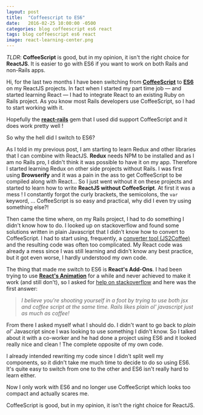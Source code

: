 ```yaml
---
layout: post
title:  "Coffeescript to ES6"
date:   2016-02-25 10:00:00 -0500
categories: blog coffeescript es6 react
tags: blog coffeescript es6 react
image: react-learning-center.png
---
```

_TLDR_: **CoffeeScript** is good, but in my opinion, it isn't the right choice for **ReactJS**. It is easier to go with ES6 if you want to work on both Rails and non-Rails apps.


Hi, for the last two months I have been switching from **[CoffeeScript](http://coffeescript.org/)** to **[ES6](https://babeljs.io/docs/learn-es2015/)** on my ReactJS projects. In fact when I started my part time job — and started learning React — I had to integrate React to an existing Ruby on Rails project. As you know most Rails developers use CoffeeScript, so I had to start working with it.

Hopefully the **[react-rails](https://github.com/reactjs/react-rails)** gem that I used did support CoffeeScript and it does work pretty well !

So why the hell did I switch to ES6?

As I told in my previous post, I am starting to learn Redux and other libraries that I can combine with ReactJS. **Redux** needs NPM to be installed and as I am no Rails pro, I didn't think it was possible to have it on my app. Therefore I started learning Redux on other side projects without Rails. I was first using **Browserify** and it was a pain in the ass to get CoffeeScript to be compiled along with React... So I just went without it on these projects and started to learn how to write **ReactJS without CoffeeScript**. At first it was a mess ! I constantly forgot the curly brackets, the semicolons, the `var` keyword, ... CoffeeScript is so easy and practical, why did I even try using something else?!

Then came the time where, on my Rails project, I had to do something I didn't know how to do. I looked up on stackoverflow and found some solutions written in plain Javascript that I didn't know how to convert to CoffeeScript. I had to start using, frequently, a [converter tool (JS2Coffee)](http://js2.coffee/) and the resulting code was often too complicated. My React code was already a mess since I was still learning and didn't know any best practice, but it got even worse, I hardly understood my own code.

The thing that made me switch to ES6 is **React's Add-Ons**. I had been trying to use **[React's Animation](https://facebook.github.io/react/docs/animation.html)** for a while and never achieved to make it work (and still don't), so I asked for [help on stackoverflow](http://stackoverflow.com/questions/34775456/react-rails-animations-with-coffeescript) and here was the first answer:

> _I believe you're shooting yourself in a foot by trying to use both jsx and coffee script at the same time._
> _Rails likes plain ol' javascript just as much as coffee!_

From there I asked myself what I should do. I didn't want to go back to _plain ol'_ Javascript since I was looking to use something I didn't know. So I talked about it with a co-worker and he had done a project using ES6 and it looked really nice and clean ! The complete opposite of my own code.

I already intended rewriting my code since I didn't split well my components, so it didn't take me much time to decide to do so using ES6. It's quite easy to switch from one to the other and ES6 isn't really hard to learn either.

Now I only work with ES6 and no longer use CoffeeScript which looks too compact and actually scares me.

CoffeeScript is good, but in my opinion, it isn't the right choice for ReactJS.
